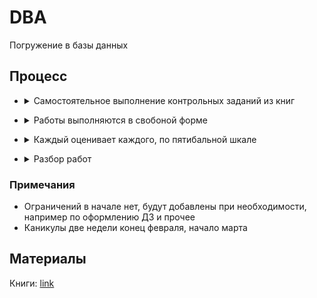 # DBA
Погружение в базы данных  

## Процесс
- <details>
  <summary>Самостоятельное выполнение контрольных заданий из книг </summary>
  
  - Публикуются вопросы 
  - Выделяется время от недели и больше
  - Оценивается последний коммит за контрольный день
  - Проводится ревью, как минимум с одним экспертом
</details> 

- <details>
  <summary>Работы выполняются в свобоной форме </summary>
  
  - Допускается подсматривать в стороннии решения, для понимания идеи и самостоятельно реализовывать подобное  
  - Текстовые ответы без использования подсказок, рекоммендуется выучить базовые вещи  
  - Форма сдачи любая блокнот, google docs, confluence, pdf, markdown, drawio и др.
  - Если что то не понятно берем доп занятия или заходим на второй круг по главе, чтобы на выходе не было пробелов
</details> 

- <details>
  <summary>Каждый оценивает каждого, по пятибальной шкале</summary>
  И эксперты И участники оценивают работы, после чего оценки суммируются, так определяется лучший ответ на каждый вопрос, а они фиксируются в репозиторий
</details>

- <details>
  <summary>Разбор работ</summary>
  Тут предполагается свободный формат встречи по пройденному материалу, поднимаются вопросы, выдвигаются идеи
</details> 

### Примечания
- Ограничений в начале нет, будут добавлены при необходимости, например по оформлению ДЗ и прочее
- Каникулы две недели конец февраля, начало марта   

## Материалы
Книги: [link](https://www.postgrespro.ru/education/books)     
